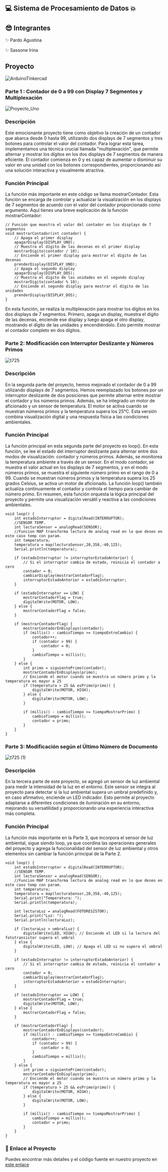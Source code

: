 
##  💻 Sistema de Procesamiento de Datos 💥

## 😎 Integrantes
✨ Pardo Agustina

✨ Sassone Irina

## Proyecto
![ArduinoTinkercad](https://github.com/AGUSPARDO/ArduinoSPD/assets/123899891/45760a22-5013-42a8-b251-a19298c326d5)

### Parte 1 : Contador de 0 a 99 con Display 7 Segmentos y Multiplexación

![Proyecto_Uno](https://github.com/AGUSPARDO/ArduinoSPD/assets/123899891/b3328a50-715d-4280-a1e1-a76853524541)


### Descripción
Este emocionante proyecto tiene como objetivo la creación de un contador que abarca desde 0 hasta 99, utilizando dos displays de 7 segmentos y tres botones para controlar el valor del contador. Para lograr esta tarea, implementamos una técnica crucial llamada "multiplexación", que permite alternar y mostrar los dígitos en los dos displays de 7 segmentos de manera eficiente. El contador comienza en 0 y es capaz de aumentar o disminuir su valor en una unidad con los botones correspondientes, proporcionando así una solución interactiva y visualmente atractiva.

### Función Principal
La función más importante en este código se llama mostrarContador. Esta función se encarga de controlar y actualizar la visualización en los displays de 7 segmentos de acuerdo con el valor del contador proporcionado como argumento. Aquí tienes una breve explicación de la función mostrarContador:
```
// Función que muestra el valor del contador en los displays de 7 segmentos
void mostrarContador(int contador) {
    // Apaga el primer display
    apagarDisplay(DISPLAY_UNO); 
    // Muestra el dígito de las decenas en el primer display     
    mostrarDigito(contador / 10);    
    // Enciende el primer display para mostrar el dígito de las decenas
    prenderDisplay(DISPLAY_UNO);
    // Apaga el segundo display
    apagarDisplay(DISPLAY_DOS);    
    // Muestra el dígito de las unidades en el segundo display  
    mostrarDigito(contador % 10);    
    // Enciende el segundo display para mostrar el dígito de las unidades
    prenderDisplay(DISPLAY_DOS);      
}
```
En esta función, se realiza la multiplexación para mostrar los dígitos en los dos displays de 7 segmentos. Primero, apaga un display, muestra el dígito de las decenas, enciende ese display y luego apaga el otro display, mostrando el dígito de las unidades y encendiéndolo. Esto permite mostrar el contador completo en dos dígitos.

### Parte 2: Modificación con Interruptor Deslizante y Números Primos


![t725](https://github.com/AGUSPARDO/ArduinoSPD/assets/123899891/b44839dd-4ed4-407d-a5ba-10027037ac84)


### Descripción
En la segunda parte del proyecto, hemos mejorado el contador de 0 a 99 utilizando displays de 7 segmentos. Hemos reemplazado los botones por un interruptor deslizante de dos posiciones que permite alternar entre mostrar el contador y los números primos. Además, se ha integrado un motor de aficionado y un sensor de temperatura. El motor se activa cuando se muestran números primos y la temperatura supera los 25°C. Esta versión combina visualización digital y una respuesta física a las condiciones ambientales.

### Función Principal

La función principal en esta segunda parte del proyecto es loop(). En esta función, se lee el estado del interruptor deslizante para alternar entre dos modos de visualización: contador y números primos. Además, se monitorea la temperatura ambiente a través de un sensor. En el modo contador, se muestra el valor actual en los displays de 7 segmentos, y en el modo números primos, se muestra el siguiente número primo en el rango de 0 a 99. Cuando se muestran números primos y la temperatura supera los 25 grados Celsius, se activa un motor de aficionado. La función loop() también actualiza continuamente el contador y controla el tiempo para cambiar de número primo. En resumen, esta función orquesta la lógica principal del proyecto y permite una visualización versátil y reactiva a las condiciones ambientales.
```
void loop() {
    int estadoInterruptor = digitalRead(INTERRUPTOR);
    //SENSOR TEMP.
  	int lecturaSensor = analogRead(SENSOR);
  	//Funcion MAP transforma lectura de analog read en lo que deseo en este caso temp con param.
	int temperatura;
  	temperatura = map(lecturaSensor,20,358,-40,125);
  	Serial.println(temperatura);

    if (estadoInterruptor != interruptorEstadoAnterior) {
        // Si el interruptor cambia de estado, reinicia el contador a cero
        contador = 0;
        cambiarDisplay(mostrarContadorFlag);
        interruptorEstadoAnterior = estadoInterruptor;
    }

    if (estadoInterruptor == LOW) {
        mostrarContadorFlag = true;
      	digitalWrite(MOTOR, LOW);
    } else {
        mostrarContadorFlag = false;
    }

    if (mostrarContadorFlag) {
        mostrarContadorEnDisplays(contador);
        if (millis() - cambioTiempo >= tiempoEntreCambio) {
            contador++;
            if (contador > 99) {
                contador = 0;
            }
            cambioTiempo = millis();
        }
    } else {
        int primo = siguientePrimo(contador);
        mostrarContadorEnDisplays(primo);
        // Enciende el motor cuando se muestra un número primo y la temperatura es mayor a 25
        if (temperatura > 25 && esPrimo(primo)) {
            digitalWrite(MOTOR, HIGH);
        } else {
            digitalWrite(MOTOR, LOW);
        }

        if (millis() - cambioTiempo >= tiempoMostrarPrimo) {
            cambioTiempo = millis();
            contador = primo;
        }
    }
}
```


### Parte 3: Modificación según el Último Número de Documento

![t725 (1)](https://github.com/AGUSPARDO/ArduinoSPD/assets/123899891/73e045cb-2345-499a-b2c1-b41d756b061e)

### Descripción
En la tercera parte de este proyecto, se agregó un sensor de luz ambiental para medir la intensidad de la luz en el entorno. Este sensor se integra al proyecto para detectar si la luz ambiental supera un umbral predefinido y, en caso afirmativo, enciende un LED indicador. Esto permite al proyecto adaptarse a diferentes condiciones de iluminación en su entorno, mejorando su versatilidad y proporcionando una experiencia interactiva más completa.

### Función Principal
La función más importante en la Parte 3, que incorpora el sensor de luz ambiental, sigue siendo loop, ya que coordina las operaciones generales del proyecto y agrega la funcionalidad del sensor de luz ambiental y otros elementos sin cambiar la función principal de la Parte 2.
```
void loop() {
    int estadoInterruptor = digitalRead(INTERRUPTOR);
    //SENSOR TEMP.
  	int lecturaSensor = analogRead(SENSOR);
  	//Funcion MAP transforma lectura de analog read en lo que deseo en este caso temp con param.
	int temperatura;
  	temperatura = map(lecturaSensor,20,358,-40,125);
  	Serial.print("Temperatura: ");
  	Serial.println(temperatura);
  	
  	int lecturaLuz = analogRead(FOTORESISTOR);
    Serial.print("Luz: ");
    Serial.println(lecturaLuz);
  	
  	if (lecturaLuz > umbralLuz) {
        digitalWrite(LED, HIGH); // Enciende el LED si la lectura del fototransistor supera el umbral
    } else {
        digitalWrite(LED, LOW); // Apaga el LED si no supera el umbral
    }

    if (estadoInterruptor != interruptorEstadoAnterior) {
        // Si el interruptor cambia de estado, reinicia el contador a cero
        contador = 0;
        cambiarDisplay(mostrarContadorFlag);
        interruptorEstadoAnterior = estadoInterruptor;
    }

    if (estadoInterruptor == LOW) {
        mostrarContadorFlag = true;
      	digitalWrite(MOTOR, LOW);
    } else {
        mostrarContadorFlag = false;
    }

    if (mostrarContadorFlag) {
        mostrarContadorEnDisplays(contador);
        if (millis() - cambioTiempo >= tiempoEntreCambio) {
            contador++;
            if (contador > 99) {
                contador = 0;
            }
            cambioTiempo = millis();
        }
    } else {
        int primo = siguientePrimo(contador);
        mostrarContadorEnDisplays(primo);
        // Enciende el motor cuando se muestra un número primo y la temperatura es mayor a 25
        if (temperatura > 25 && esPrimo(primo)) {
            digitalWrite(MOTOR, HIGH);
        } else {
            digitalWrite(MOTOR, LOW);
        }

        if (millis() - cambioTiempo >= tiempoMostrarPrimo) {
            cambioTiempo = millis();
            contador = primo;
        }
    }
}
```



### 🤖 Enlace al Proyecto
Puedes encontrar más detalles y el código fuente en nuestro proyecto en [este enlace](https://www.tinkercad.com/things/0eTntFCBWut?sharecode=yzwHhfn_uPqiHSUPGH1Mm2tKrUIFOl7Cr3AhCLUSpms)
